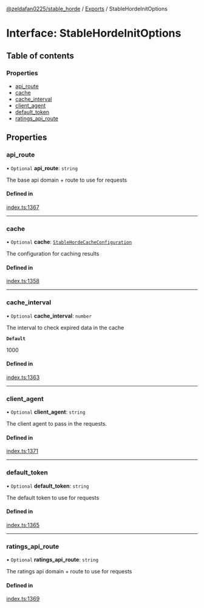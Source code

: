 [@zeldafan0225/stable_horde](../../readme.md) / [Exports](../modules.md) / StableHordeInitOptions

# Interface: StableHordeInitOptions

## Table of contents

### Properties

- [api\_route](StableHordeInitOptions.md#api_route)
- [cache](StableHordeInitOptions.md#cache)
- [cache\_interval](StableHordeInitOptions.md#cache_interval)
- [client\_agent](StableHordeInitOptions.md#client_agent)
- [default\_token](StableHordeInitOptions.md#default_token)
- [ratings\_api\_route](StableHordeInitOptions.md#ratings_api_route)

## Properties

### api\_route

• `Optional` **api\_route**: `string`

The base api domain + route to use for requests

#### Defined in

[index.ts:1367](https://github.com/MrlolDev/stable_horde/blob/3c66504/index.ts#L1367)

___

### cache

• `Optional` **cache**: [`StableHordeCacheConfiguration`](StableHordeCacheConfiguration.md)

The configuration for caching results

#### Defined in

[index.ts:1358](https://github.com/MrlolDev/stable_horde/blob/3c66504/index.ts#L1358)

___

### cache\_interval

• `Optional` **cache\_interval**: `number`

The interval to check expired data in the cache

**`Default`**

1000

#### Defined in

[index.ts:1363](https://github.com/MrlolDev/stable_horde/blob/3c66504/index.ts#L1363)

___

### client\_agent

• `Optional` **client\_agent**: `string`

The client agent to pass in the requests.

#### Defined in

[index.ts:1371](https://github.com/MrlolDev/stable_horde/blob/3c66504/index.ts#L1371)

___

### default\_token

• `Optional` **default\_token**: `string`

The default token to use for requests

#### Defined in

[index.ts:1365](https://github.com/MrlolDev/stable_horde/blob/3c66504/index.ts#L1365)

___

### ratings\_api\_route

• `Optional` **ratings\_api\_route**: `string`

The ratings api domain + route to use for requests

#### Defined in

[index.ts:1369](https://github.com/MrlolDev/stable_horde/blob/3c66504/index.ts#L1369)
